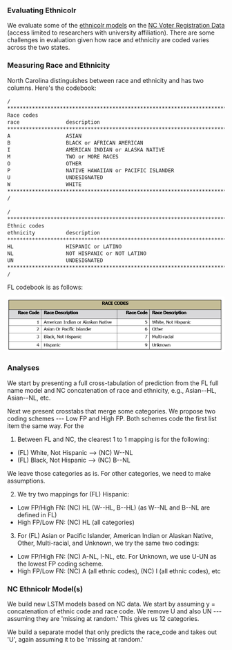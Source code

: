 ### Evaluating Ethnicolr

We evaluate some of the [ethnicolr models](https://github.com/appeler/ethnicolr) on the [NC Voter Registration Data](https://dataverse.harvard.edu/dataset.xhtml?persistentId=doi:10.7910/DVN/NEFUBN) (access limited to researchers with university affiliation). There are some challenges in evaluation given how race and ethnicity are coded varies across the two states.

### Measuring Race and Ethnicity

North Carolina distinguishes between race and ethnicity and has two columns. Here's the codebook:

```
/ ***************************************************************************
Race codes
race               description
*******************************************************************************
A                  ASIAN
B                  BLACK or AFRICAN AMERICAN
I                  AMERICAN INDIAN or ALASKA NATIVE
M                  TWO or MORE RACES
O                  OTHER
P                  NATIVE HAWAIIAN or PACIFIC ISLANDER
U                  UNDESIGNATED
W                  WHITE
*************************************************************************** /

/ ***************************************************************************
Ethnic codes
ethnicity          description
*******************************************************************************
HL                 HISPANIC or LATINO
NL                 NOT HISPANIC or NOT LATINO
UN                 UNDESIGNATED
*************************************************************************** /
```

FL codebook is as follows:

![](img/fl_race_code.png)

### Analyses

We start by presenting a full cross-tabulation of prediction from the FL full name model and NC concatenation of race and ethnicity, e.g., Asian--HL, Asian--NL, etc.

Next we present crosstabs that merge some categories. We propose two coding schemes --- Low FP and High FP. Both schemes code the first list item the same way. For the

1. Between FL and NC, the clearest 1 to 1 mapping is for the following:
  * (FL) White, Not Hispanic --> (NC) W--NL
  * (FL) Black, Not Hispanic --> (NC) B--NL

  We leave those categories as is. For other categories, we need to make assumptions.

2. We try two mappings for (FL) Hispanic:
  * Low FP/High FN: (NC) HL (W--HL, B--HL) (as W--NL and B--NL are defined in FL)
  * High FP/Low FN: (NC) HL (all categories)

3. For (FL) Asian or Pacific Islander, American Indian or Alaskan Native, Other, Multi-racial, and Unknown, we try the same two codings:
  * Low FP/High FN: (NC) A-NL, I-NL, etc. For Unknown, we use U-UN as the lowest FP coding scheme.
  * High FP/Low FN: (NC) A (all ethnic codes), (NC) I (all ethnic codes), etc

### NC Ethnicolr Model(s)

We build new LSTM models based on NC data. We start by assuming y = concatenation of ethnic code and race code. We remove U and also UN --- assuming they are 'missing at random.' This gives us 12 categories.

We build a separate model that only predicts the race_code and takes out 'U', again assuming it to be 'missing at random.'
